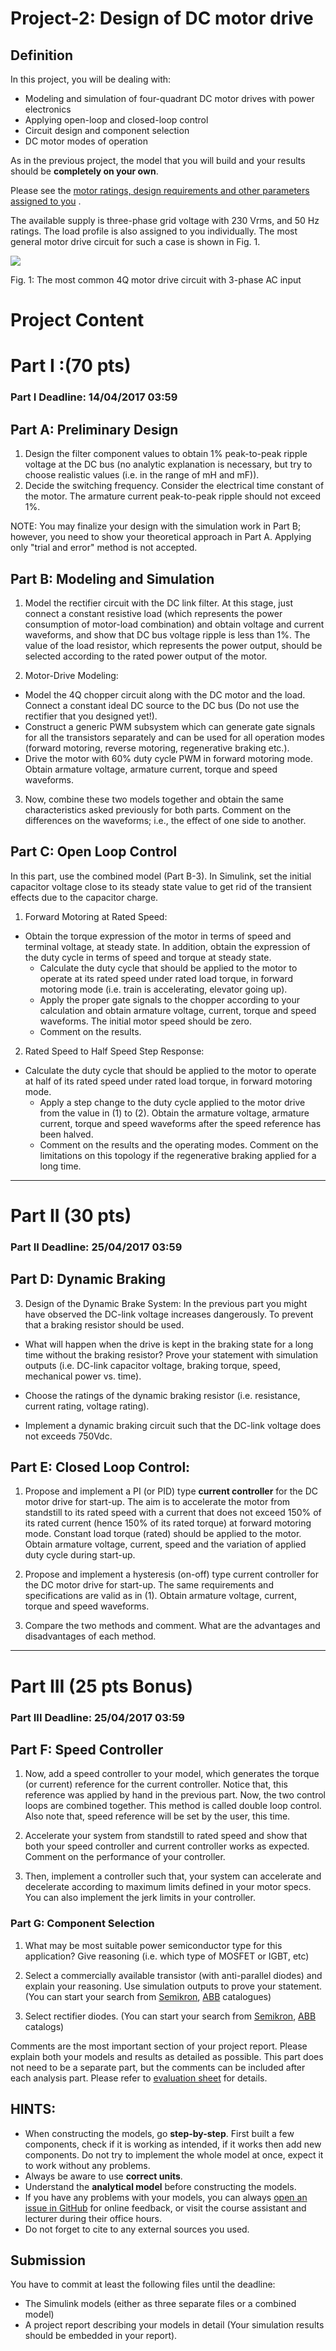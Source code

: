 # Project-2: Design of DC motor drive

## Definition

In this project, you will be dealing with:

* Modeling and simulation of four-quadrant DC motor drives with power electronics
* Applying open-loop and closed-loop control
* Circuit design and component selection
* DC motor modes of operation

As in the previous project, the model that you will build and your results should be **completely on your own**.

Please see the [motor ratings, design requirements and other parameters assigned to you](https://github.com/odtu/ee462/blob/master/Project_2/motordata.md) .

The available supply is three-phase grid voltage with 230 Vrms, and 50 Hz ratings. The load profile is also assigned to you individually. The most general motor drive circuit for such a case is shown in Fig. 1.

![](./project2.png)

Fig. 1: The most common 4Q motor drive circuit with 3-phase AC input

# Project Content

# Part I :(70 pts)

### Part I Deadline: 14/04/2017 03:59

## Part A: Preliminary Design

1. Design the filter component values to obtain 1% peak-to-peak ripple voltage at the DC bus (no analytic explanation is necessary, but try to choose realistic values (i.e. in the range of mH and mF)).
2. Decide the switching frequency. Consider the electrical time constant of the motor. The armature current peak-to-peak ripple should not exceed 1%.

NOTE: You may finalize your design with the simulation work in Part B; however, you need to show your theoretical approach in Part A. Applying only "trial and error" method is not accepted.

## Part B: Modeling and Simulation

1. Model the rectifier circuit with the DC link filter. At this stage, just connect a constant resistive load (which represents the power consumption of motor-load combination) and obtain voltage and current waveforms, and show that DC bus voltage ripple is less than 1%. The value of the load resistor, which represents the power output, should be selected according to the rated power output of the motor.

2. Motor-Drive Modeling:
  * Model the 4Q chopper circuit along with the DC motor and the load. Connect a constant ideal DC source to the DC bus (Do not use the rectifier that you designed yet!).
  * Construct a generic PWM subsystem which can generate gate signals for all the transistors separately and can be used for all operation modes (forward motoring, reverse motoring, regenerative braking etc.).
  * Drive the motor with 60% duty cycle PWM in forward motoring mode. Obtain armature voltage, armature current, torque and speed waveforms.

3. Now, combine these two models together and obtain the same characteristics asked previously for both parts. Comment on the differences on the waveforms; i.e., the effect of one side to another.

## Part C: Open Loop Control

In this part, use the combined model (Part B-3). In Simulink, set the initial capacitor voltage close to its steady state value to get rid of the transient effects due to the capacitor charge.

1.  Forward Motoring at Rated Speed:

* Obtain the torque expression of the motor in terms of speed and terminal voltage, at steady state. In addition, obtain the expression of the duty cycle in terms of speed and torque at steady state.
  * Calculate the duty cycle that should be applied to the motor to operate at its rated speed under rated load torque, in forward motoring mode (i.e. train is accelerating, elevator going up).
  * Apply the proper gate signals to the chopper according to your calculation and obtain armature voltage, current, torque and speed waveforms. The initial motor speed should be zero.
  * Comment on the results.

2.  Rated Speed to Half Speed Step Response:

* Calculate the duty cycle that should be applied to the motor to operate at half of its rated speed under rated load torque, in forward motoring mode.
  * Apply a step change to the duty cycle applied to the motor drive from the value in (1) to (2). Obtain the armature voltage, armature current, torque and speed waveforms after the speed reference has been halved.
  * Comment on the results and the operating modes. Comment on the limitations on this topology if the regenerative braking applied for a long time.

---

# Part II (30 pts)

### Part II Deadline: 25/04/2017 03:59


## Part D: Dynamic Braking

3. Design of the Dynamic Brake System: In the previous part you might have observed the DC-link voltage increases dangerously. To prevent that a braking resistor should be used.

* What will happen when the drive is kept in the braking state for a long time without the braking resistor? Prove your statement with simulation outputs (i.e. DC-link capacitor voltage, braking torque, speed, mechanical power vs. time).

* Choose the ratings of the dynamic braking resistor (i.e. resistance, current rating, voltage rating). 

* Implement a dynamic braking circuit such that the DC-link voltage does not exceeds 750Vdc.


## Part E: Closed Loop Control:

1. Propose and implement a PI (or PID) type **current controller** for the DC motor drive for start-up. The aim is to accelerate the motor from standstill to its rated speed with a current that does not exceed 150% of its rated current (hence 150% of its rated torque) at forward motoring mode. Constant load torque (rated) should be applied to the motor. Obtain armature voltage, current, speed and the variation of applied duty cycle during start-up.

2. Propose and implement a hysteresis (on-off) type current controller for the DC motor drive for start-up. The same requirements and specifications are valid as in (1). Obtain armature voltage, current, torque and speed waveforms.

3. Compare the two methods and comment. What are the advantages and disadvantages of each method.

---
# Part III (25 pts Bonus)

### Part III Deadline: 25/04/2017 03:59

## Part F: Speed Controller

1. Now, add a speed controller to your model, which generates the torque (or current) reference for the current controller. Notice that, this reference was applied by hand in the previous part. Now, the two control loops are combined together. This method is called double loop control. Also note that, speed reference will be set by the user, this time.

2. Accelerate your system from standstill to rated speed and show that both your speed controller and current controller works as expected. Comment on the performance of your controller.

3. Then, implement a controller such that, your system can accelerate and decelerate according to maximum limits defined in your motor specs. You can also implement the jerk limits in your controller.


### Part G: Component Selection

1. What may be most suitable power semiconductor type for this application? Give reasoning (i.e. which type of MOSFET or IGBT, etc)

2. Select a commercially available transistor (with anti-parallel diodes) and explain your reasoning. Use simulation outputs to prove your statement. (You can start your search from [Semikron](https://www.semikron.com/products/product-classes/igbt-modules.html), [ABB](http://new.abb.com/semiconductors) catalogues)

3. Select rectifier diodes. (You can start your search from [Semikron](https://www.semikron.com/products/product-classes/igbt-modules.html), [ABB](http://new.abb.com/semiconductors) catalogs)

Comments are the most important section of your project report. Please explain both your models and results as detailed as possible. This part does not need to be a separate part, but the comments can be included after each analysis part. Please refer to [evaluation sheet](https://github.com/odtu/ee462/blob/master/Project_1/evaluation.md) for details.


## HINTS:

* When constructing the models, go **step-by-step**. First built a few components, check if it is working as intended, if it works then add new components. Do not try to implement the whole model at once, expect it to work without any problems.
* Always be aware to use **correct units**.
* Understand the **analytical model** before constructing the models.
* If you have any problems with your models, you can always [open an issue in GitHub](https://guides.github.com/features/issues/) for online feedback, or visit the course assistant and lecturer during their office hours.
*  Do not forget to cite to any external sources you used.

## Submission

You have to commit at least the following files until the deadline:

- The Simulink models (either as three separate files or a combined model)
- A project report describing your models in detail (Your simulation results should be embedded in your report).
